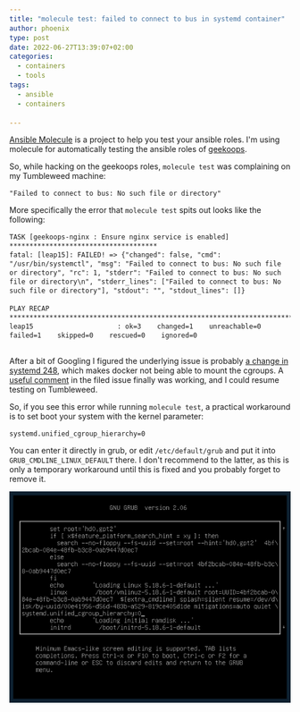 ```yaml
---
title: "molecule test: failed to connect to bus in systemd container"
author: phoenix
type: post
date: 2022-06-27T13:39:07+02:00
categories:
  - containers
  - tools
tags:
  - ansible
  - containers

---
```

[Ansible Molecule](https://molecule.readthedocs.io/en/latest/index.html) is a project to help you test your ansible roles. I'm using molecule for automatically testing the ansible roles of [geekoops](https://geekoops.github.io/).

So, while hacking on the geekoops roles, `molecule test` was complaining on my Tumbleweed machine:

    "Failed to connect to bus: No such file or directory"

More specifically the error that `molecule test` spits out looks like the following:

```
TASK [geekoops-nginx : Ensure nginx service is enabled] *************************************
fatal: [leap15]: FAILED! => {"changed": false, "cmd": "/usr/bin/systemctl", "msg": "Failed to connect to bus: No such file or directory", "rc": 1, "stderr": "Failed to connect to bus: No such file or directory\n", "stderr_lines": ["Failed to connect to bus: No such file or directory"], "stdout": "", "stdout_lines": []}

PLAY RECAP **********************************************************************************
leap15                     : ok=3    changed=1    unreachable=0    failed=1    skipped=0    rescued=0    ignored=0


```


After a bit of Googling I figured the underlying issue is probably [a change in systemd 248](https://github.com/systemd/systemd/issues/19245), which makes docker not being able to mount the cgroups. A [useful comment](https://github.com/systemd/systemd/issues/19245#issuecomment-815891960) in the filed issue finally was working, and I could resume testing on Tumbleweed.

So, if you see this error while running `molecule test`, a practical workaround is to set boot your system with the kernel parameter:

    systemd.unified_cgroup_hierarchy=0

You can enter it directly in grub, or edit `/etc/default/grub` and put it into `GRUB_CMDLINE_LINUX_DEFAULT` there. I don't recommend to the latter, as this is only a temporary workaround until this is fixed and you probably forget to remove it.

![GRUB2 with the required parameter](grub.png)

